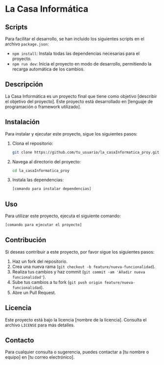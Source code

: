 # La Casa Informática
## Scripts
Para facilitar el desarrollo, se han incluido los siguientes scripts en el archivo `package.json`:

- `npm install`: Instala todas las dependencias necesarias para el proyecto.
- `npm run dev`: Inicia el proyecto en modo de desarrollo, permitiendo la recarga automática de los cambios.

## Descripción
La Casa Informática es un proyecto final que tiene como objetivo [describir el objetivo del proyecto]. Este proyecto está desarrollado en [lenguaje de programación o framework utilizado].

## Instalación
Para instalar y ejecutar este proyecto, sigue los siguientes pasos:

1. Clona el repositorio:
    ```bash
    git clone https://github.com/tu_usuario/la_casaInformatica_proy.git
    ```
2. Navega al directorio del proyecto:
    ```bash
    cd la_casaInformatica_proy
    ```
3. Instala las dependencias:
    ```bash
    [comando para instalar dependencias]
    ```

## Uso
Para utilizar este proyecto, ejecuta el siguiente comando:
```bash
[comando para ejecutar el proyecto]
```

## Contribución
Si deseas contribuir a este proyecto, por favor sigue los siguientes pasos:

1. Haz un fork del repositorio.
2. Crea una nueva rama (`git checkout -b feature/nueva-funcionalidad`).
3. Realiza tus cambios y haz commit (`git commit -am 'Añadir nueva funcionalidad'`).
4. Sube tus cambios a tu fork (`git push origin feature/nueva-funcionalidad`).
5. Abre un Pull Request.

## Licencia
Este proyecto está bajo la licencia [nombre de la licencia]. Consulta el archivo `LICENSE` para más detalles.

## Contacto
Para cualquier consulta o sugerencia, puedes contactar a [tu nombre o equipo] en [tu correo electrónico].
